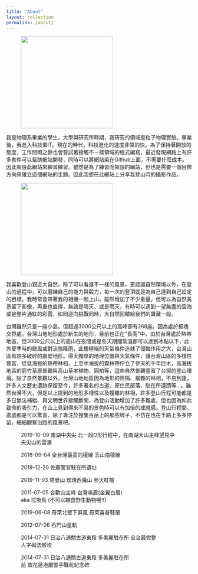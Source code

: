 ```yaml
---
title: "About"
layout: collection
permalink: /about/
---
```




<figure class="align-left">
  <img src="https://1.bp.blogspot.com/-qc-_I_Esvl4/XgjAwGybooI/AAAAAAAA7Gg/pOh1lqu9D3Y5IwPMOQz2Sf3YyZPSr54uwCLcBGAsYHQ/s1600/_MG_5972.JPG" width="250" height="250" alt="">
</figure> 

我是物理系畢業的學生，大學與研究所時期，我研究的領域是粒子物理實驗。畢業後，我進入科技業IT。現在的時代，科技進化的速度非常的快，為了保持著開放的態度，工作閒暇之餘也會嘗試著接觸不一樣領域的程式編寫，最近發現網路上有許多套件可以幫助網站開發，同時可以將網站架在Github上面，不需要什麼成本。因此架設此網站來練習練習。雖然是為了練習而架設的網站，但也是需要一個目標方向來確立這個網站的主題。因此我想在此網站上分享我登山時的攝影作品。

<figure class="align-right">
  <img src="https://1.bp.blogspot.com/-7cUoCQXSAks/XgjBP9AxXBI/AAAAAAAA7Go/OUikN5W7M00cWVGCDHaW8FuKzI5o3rk_ACLcBGAsYHQ/s1600/_MG_6861.JPG" width="250" height="250" alt="">
</figure> 

我喜歡登山親近大自然，除了可以看進不一樣的風景，更認識自然環境以外，在登山的過程中，可以磨練自己的能力與毅力，每一次的登頂就是為自己達到自己設定的目標。我時常會帶著我的相機一起上山，雖然增加了不少重量，但可以為自然美景留下影像，再重也值得，無論是晴天、或是雨天，有時可以遇到一望無盡的雲海或是整片通紅的彩霞，如同迎向挑戰同時，大自然回饋給我們的寶藏一般。


台灣雖然只是一座小島，但超過3000公尺以上的高峰卻有268座。因為處於板塊交界處，台灣山地地形處於新生的地形，目前也正在"長高"中。由於台灣處於熱帶地區，但3000公尺以上的高山在夜間或是冬天期間氣溫都可以達到冰點以下，此外夏季時的颱風或對流強降雨，此種極端的天氣條件造就了侵蝕作用之大，台灣山區有許多破碎的崩壁地形。得天獨厚的地理位置與天氣條件，讓台灣山區的多樣性豐富，從低海拔的熱帶林相，上至中海拔的霧林帶佇立了參天的千年巨木，高海拔地區的箭竹草原景觀與高山草本植物、圓柏等，這些自然景觀豐富了台灣的登山環境。除了自然景觀以外，台灣山地地區因為地形的阻隔、複雜的林相，不易到達，許多人文歷史遺跡保留至今，許多著名的古道、原住民部落、駐在所遺蹟等...。雖然台灣不大，但是以上提到的地形多樣性以及複雜的林相，許多登山行程可能都是多日無法補給、與文明世界接觸斷開，為登山活動增加了許多難處，但也因為如此致命的吸引力，在山上見到得來不易的景色時可以有加倍的成就感。登山行程間，處處都是可以驚喜，除了專注於搜集百岳上的那些牌子，不仿在也在半路上多多停留，細細觀察沿路的風景吧。

<figure class="align-center">
  <a href="#"><img src="https://1.bp.blogspot.com/-PAUtu1MCClo/XfEH_yfOTqI/AAAAAAAA6JQ/Qs4TDVj12eIT-GOOow2ORSYwUUoW3D8DACLcBGAsYHQ/s1600/_MG_2967.JPG" alt=""></a>
  <figcaption>2019-10-09 南湖中央尖 北一段O形行程中，在南湖大山主峰望見中央尖山的雲瀑</figcaption>
</figure> 



<figure style="width: 380px" class="align-left">
  <img src="https://1.bp.blogspot.com/-yvgDohLEX3A/XgjWMAenIVI/AAAAAAAA7G0/osCYPs4UDjMuJhmoKeGgjSDz0Q43cfcNgCLcBGAsYHQ/s1600/_MG_8820.JPG" alt="">
  <figcaption>2018-09-04 全台灣最高的稜線 玉山南稜線</figcaption>
</figure> 


<figure style="width: 300px" class="align-right">
  <img src="https://lh3.googleusercontent.com/-zDiqz8rw_vY/XgjZN8jjuHI/AAAAAAAA7HI/R-YLJ_VCDRkRH1wBZK79YPyZYxU5jpHlwCLcBGAsYHQ/s1600/1577638194441923-1.png" alt="">
  <figcaption>2019-12-20 佐藤警官駐在所遺址</figcaption>
</figure> 


<figure style="width: 380px" class="align-left">
  <img src="https://lh3.googleusercontent.com/-D4o-yYok1LM/XgjZPWu55mI/AAAAAAAA7HM/tutrxDm82uUZsXjC90Fz13Mg0AZIS4krgCLcBGAsYHQ/s1600/1577638200896426-0.png" alt="">
  <figcaption>2019-11-03 塔曼山 玫瑰西魔山 參天紅檜</figcaption>
</figure> 


<figure style="width: 300px" class="align-right">
  <img src="https://1.bp.blogspot.com/-cnXbFFiYtDg/XgjfORybzhI/AAAAAAAA7H0/41cHNJQSOhYv_yjlOhZBwtAVlylhy1CXACLcBGAsYHQ/s1600/_MG_3847.JPG" alt="">
  <figcaption>2011-07-05 合歡山主峰 台灣噪眉(金翼白眉) aka 垃圾鳥 (不可以餵食野生動物喔!!)</figcaption>
</figure> 

<figure style="width: 300px" class="align-right">
  <img src="https://1.bp.blogspot.com/-uE1CWdQ99UM/XgjgIwtmhYI/AAAAAAAA7IA/z7B2lZXkMbUFjoU8FLh5DOwsQvao_OZhgCLcBGAsYHQ/s1600/_MG_1585.JPG" alt="">
  <figcaption>2019-06-08 奇萊北壁下屏風 奇萊喜普鞋蘭</figcaption>
</figure> 


<figure class="align-center">
  <a href="#"><img src="https://1.bp.blogspot.com/-wfX5vEm2yac/XgjeV3nlKgI/AAAAAAAA7Ho/J8QKi_BwNrEDghNv8UjTKlwllkr_9cj6QCLcBGAsYHQ/s1600/%25E7%259F%25B3%25E9%2596%2580%25E5%25B1%25B1_%25E6%2598%259F%25E8%25BB%258C.jpg" alt=""></a>
  <figcaption>2012-07-06 石門山星軌</figcaption>
</figure> 


<figure style="width: 380px" class="align-right">
  <img src="https://1.bp.blogspot.com/-MQ3IcQG3qbk/XgjdcHqyTCI/AAAAAAAA7Hc/kKlZk7UZpqQooqeS058w2jD1uUNsycRCQCLcBGAsYHQ/s1600/_MG_2239.JPG" alt="">
  <figcaption>2014-07-31 日治八通關古道東段 多美麗駐在所 全台最完整 人字砌法駁坎</figcaption>
</figure> 


<figure style="width: 300px" class="align-left">
  <img src="https://1.bp.blogspot.com/-oSHUjb0bINw/XgjYhz-B3cI/AAAAAAAA7HA/10FjBYT3BVEphLH7p0jMKHIJMujMqpFowCLcBGAsYHQ/s1600/_MG_2262.JPG" alt="">
  <figcaption>2014-07-31 日治八通關古道東段 多美麗駐在所前 故花蓮港廳警手戰死紀念碑</figcaption>
</figure> 




